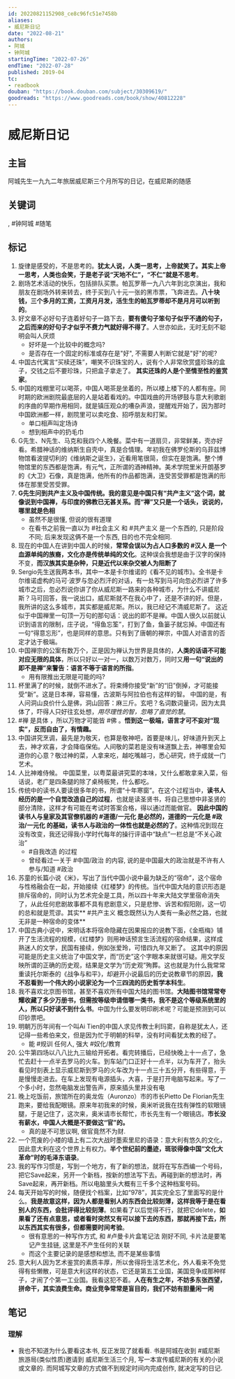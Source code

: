 ```yaml
---
id: 20220821152908_ce8c96fc51e7458b
aliases:
- 威尼斯日记
date: "2022-08-21"
authors:
- 阿城
- 钟阿城
startingTime: "2022-07-26"
endTime: "2022-07-28"
published: 2019-04
tc:
- readbook
douban: "https://book.douban.com/subject/30309619/"
goodreads: "https://www.goodreads.com/book/show/40812228"
---
```


# 威尼斯日记

## 主旨
阿城先生一九九二年旅居威尼斯三个月所写的日记，在威尼斯的随感

## 关键词
, #钟阿城 #随笔

## 标记
1. 旋律是感受的，不是思考的。**犹太人说，人类一思考，上帝就笑了。其实上帝一思考，人类也会笑，于是老子说“天地不仁”，“不仁”就是不思考**。
2. 剧场艺术活动的快乐，包括排队买票。帕瓦罗蒂一九八六年到北京演出，我和朋友在剧场外转来转去，终于买到八十元一张的黑市票，飞奔进去。**八十块钱，三个多月的工资，工资月月发，活生生的帕瓦罗蒂却不是月月可以听到的**。
3. 好文章不必好句子连着好句子一路下去，**要有傻句子笨句子似乎不通的句子，之后而来的好句子才似乎不费力气就好得不得了**。人世亦如此，无时无刻不聪明会叫人厌烦
    * 好坏是一个比较中的概念吗?
    * 是否存在一个固定的标准或存在是"好", 不需要人判断它就是"好"的呢?
4. 中国古代寓言“买椟还珠”，嘲笑不识珠宝的人，说有个人非常欣赏盛珍珠的盒子，交钱之后不要珍珠，只把盒子拿走了。 **其实还珠的人是个至情至性的鉴赏家**。
5. 中国的戏棚里可以喝茶，中国人喝茶是坐着的，所以楼上楼下的人都有座。同时期的欧洲剧院最底层的人是站着看戏的。中国戏曲的开场锣鼓与意大利歌剧的序曲的早期作用相同，就是镇压观众的嘈杂声浪，提醒戏开始了，因为那时中国欧洲都一样，剧院里可以卖吃食、招呼朋友和打架。
    * 单口相声叫定场诗
    * 想到相声中的扔毛巾
6. G先生、N先生、马克和我四个人晚餐。菜中有一道扇贝，非常鲜美，壳亦好看。希腊神话的维纳斯生自壳中，真是合情理。年初我在佛罗伦斯的乌菲兹博物馆看波提切利的《维纳斯之诞生》，近看用笔很简，但实在是饱满。整个博物馆里的东西都是饱满，有元气，正所谓的酒神精神。美术学院里米开朗基罗的《大卫》石像，真是饱满，他所有的作品都饱满，连受苦受罪都是饱满的形体在那里受苦受罪。
7. **G先生问到共产主义及中国传统。我的意见是中国只有“共产主义”这个词，就像说到中国禅，与印度的佛教已无甚关系。而“禅”又只是一个话头，说说的，哪里就是色相**
    * 虽然不是很懂, 但说的很有道理
    * 在看书之前我一直以为 #社会主义 和 #共产主义 是一个东西的, 只是阶段不同; 后来发现这俩不是一个东西, 目的也不完全相同.
8. 现在的中国人在讲到中国人的时候，**常常会误以为占人口多数的 #汉人 是一个血源单纯的族裔，文化亦是传统单纯的文化**。这种误会我想是由于汉字的保持不变，**而汉族其实是杂种，只是近代以来杂交被人为阻断了**
9. Sergio先生送我两本书，其中一本是卡尔维诺的《看不见的城市》。全书是卡尔维诺虚构的马可·波罗与忽必烈汗的对话，有一处写到马可向忽必烈讲了许多城市之后，忽必烈说你讲了你从威尼斯一路来的各种城市，为什么不讲威尼斯？马可回答，我一说出口，威尼斯就不在我心中了，还是不讲的好。但是，我所讲的这么多城市，其实都是威尼斯。所以，我已经记不清威尼斯了。 这近似于中国禅里一句顶一万句的那句话：说出的即不是禅。中国人很久以前就认识到语言的限制，庄子说，“得鱼忘筌”，打到了鱼，鱼篓子就忘掉。中国还有一句“得意忘形”，也是同样的意思。只有到了唐朝的禅宗，中国人对语言的否定才达于极端。
10. 中国禅宗的公案有数万个，正是因为禅认为世界是具体的，**人类的话语不可能对应无限的具体**，所以只好以一对一，以数万对数万，同时又**用一句“说出的即不是禅”来警告：语言不等于语言的所指**。
    * 用有限推出无限是可能的吗?
11. 杯里满了的时候，就倒不进水了。将束缚你接受“新”的“旧”倒掉，才可能接受“新”。这是日本禅，容易懂，古波斯与阿拉伯也有这样的智。 中国的是，有人问洞山良价什么是佛，洞山回答：麻三斤。玄吧？名词数词量词，因为太具体了，吓得人只好往玄处想，*用尽理性的智，忽略了直觉的慧*。
12. #禅 是具体 ，所以万物才可能皆 #佛 。**悟到这一极端，语言才可不妄对“现实”，反而自由了，有情趣。**
13. 中国讲究烹调，最先是为敬天，也算是敬神吧，首要是味儿，好味道升到天上去，神才欢喜，才会降临保佑。人间敬的菜若是没有味道飘上去，神哪里会知道你的心意？敬过神的菜，人拿来吃，越吃嘴越刁，悉心研究，终于成就一门艺术。
14. 人比神难侍候。 中国菜里，以粤菜最讲究菜的本味，又什么都敢拿来入菜，俗话说，老广是四条腿的除了桌椅板凳，什么都吃。
15. 传统中的读书人要读很多年的书，所谓“十年寒窗”。在这个过程当中，**读书人经历的是一个自觉改造自己的过程**，也就是读圣贤书，将自己思想中非圣贤的部分清除，这样才有可能在考试时答案合格，得以通过而能做官。 **因此中国的读书人与皇家及其官僚机器的 #道德/一元化 是必然的，道德的一元化是 #政治/一元化 的基础，读书人与政治的一体性也就是必然的了**。这种情况到现在没有改变，我还记得我小学时代每年的操行评语中“缺点”一栏总是“不关心政治”
    * #自我改造 的过程
    * 曾经看过一关于 #中国/政治 的内容, 说的是中国最大的政治就是不许有人参与/知道 #政治
16. 苏童的长篇小说《米》，写出了当代中国小说中最为缺乏的“宿命”，这个宿命与性格融会在一起，开始接续《红楼梦》的传统。当代中国大陆的意识形态是排斥宿命的，同时认为艺术完全是工具，所以四十年来大陆文学里宿命消失了，从此任何悲剧故事都不具有悲剧意义，只是悲惨、诉苦和假阳刚，这一切的总和就是荒谬。其实** #共产主义 概念既然认为人类有一条必然之路，也就无非是一种宿命的变体**
17. 中国古典小说中，宋明话本将宿命隐藏在因果报应的说教下面，《金瓶梅》铺开了生活流程的规模，《红楼梦》则用神话预言生活流程的宿命结果，这样成熟迷人的文学，民国有接续，例如张爱玲，可惜四九年又断了。 这其中的原因可能是历史主义统治了中国文学，而“历史”这个字眼本来就很可疑。用文学反映所谓的正确的历史观，结果是文学为“历史观”殉葬。这也就是为什么我常常重读托尔斯泰的《战争与和平》，却避开小说最后的历史说教章节的原因，**我不忍看到一个伟大的小说家沦为一个三四流的历史哲学本科生**。
18. 我不喜欢北京图书馆，甚至不喜欢所有中国大陆的图书馆。**大陆图书馆常常夸耀收藏了多少万册书，但需按等级申请借哪一类书，我不是这个等级系统里的人，所以只好读不到什么书**。中国为什么要发明印刷术呢？可能是预测到可以印钞票吧。
19. 明朝万历年间有一个叫Ai Tien的中国人求见传教士利玛窦，自称是犹太人，还记得一些希伯来文，但是因为忙于明朝的科举，没有时间看犹太教的经了。
    * 能 #规训 任何人, 强大 #奴化/教育 
20. 公牛第四场以八八比九三输给开拓者。看完转播后，已经快晚上十一点了，急忙去赶十一点半去罗马的火车。到车站门口正好十一点半，以为车开了，抬头看见时刻表上显示威尼斯到罗马的火车改为十一点三十五分开，有些得意，于是慢慢走进去。在车上发现有电源插头，大喜，于是打开电脑写起来。写了一个多小时，忽然电脑发出警告声，原来插头里并没有电
21. 晚上吃饭前，旅馆所在的奥龙佐（Auronzo）市的市长Pietto De Florian先生跑来，要给我配眼镜。原来年初我来的时候，奥米听说我在找有弹性的软眼镜腿，于是记住了，这次来，奥米请市长帮忙，市长先生有一个眼镜店。**市长没有薪水，中国人大概是不要做这“官”的。**
    * 真的是不可思议啊, 做官竟然不为财.
22. 一个荒废的小楼的墙上有二次大战时墨索里尼的语录：意大利有悠久的文化，因此意大利在这个世界上有权力。**半个世纪前的墨迹，斑驳得像中国“文化大革命”时的毛泽东语录**。
23. 我的写作习惯是，写到一个地方，有了新的想法，就将在写东西编一个号码，把它Save起来，另开一个新档，按新的想法写下去。再碰到新的想法时，再Save起来，再开新档。所以电脑里头大概有三千多个这种档案号码。
24. 每天开始写的时候，随便找个档案，比如“978”，其实完全忘了里面写的是什么。**我是故意这样，因为人都是看别人的东西会比较刻薄，这样我等于是在看别人的东西，会批评得比较刻薄**。如果看了以后觉得不行，就把它delete，**如果看了还有点意思，或者看时突然又有可以接下去的东西，那就再接下去，所以东西其实有很多，但都需要时间考验**。
    * 很有意思的一种写作方式, 和 #卢曼卡片盒笔记法 刚好不同, 卡片法是要笔记产生挂链, 这里是不产生任何的关联
    * 而这个主要记录的是感想和想法, 而不是某些事情
25. 意大利人因为艺术鉴赏的素质丰厚，所以舍得将生活艺术化，外人看来不免觉得有些懒散，可是意大利这样的状态，它还是第五工业国，美国竞争成那种样子，才闹了个第一工业国。我看这犯不着。**人在有生之年，不妨多东张西望，拼命干，其实浪费生命。商业竞争常常是盲目的，我们不妨有胆量闲一闲**

## 笔记

### 理解
* 我也不知道为什么要看这本书, 反正发现了就看看. 书是阿城在收到 #威尼斯 旅游局(类似性质)邀请到 威尼斯生活三个月, 写一本宣传威尼斯的有关的小说或文章的. 而阿城写文章的方式做不到规定时间内完成创作, 就决定写的日记.
